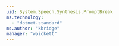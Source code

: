 ```yaml
---
uid: System.Speech.Synthesis.PromptBreak
ms.technology: 
  - "dotnet-standard"
ms.author: "kbridge"
manager: "wpickett"
---
```


